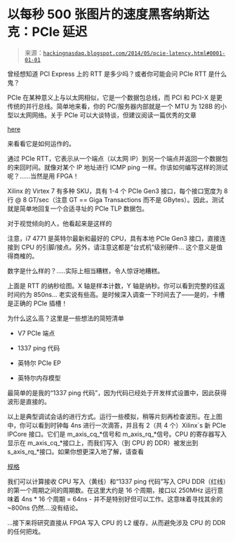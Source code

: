 <!--yml

category: 未分类

date: 2024-05-12 23:45:48

-->

# 以每秒 500 张图片的速度黑客纳斯达克：PCIe 延迟

> 来源：[`hackingnasdaq.blogspot.com/2014/05/pcie-latency.html#0001-01-01`](http://hackingnasdaq.blogspot.com/2014/05/pcie-latency.html#0001-01-01)

曾经想知道 PCI Express 上的 RTT 是多少吗？或者你可能会问 PCIe RTT 是什么鬼？

PCIe 在某种意义上与以太网相似，它是一个数据包总线，而 PCI 和 PCI-X 是更传统的并行总线。简单地来看，你的 PC/服务器内部就是一个 MTU 为 128B 的小型以太网网络。关于 PCIe 可以大谈特谈，但建议阅读一篇优秀的文章

[here](http://xillybus.com/tutorials/pci-express-tlp-pcie-primer-tutorial-guide-1)

来看看它是如何运作的。

通过 PCIe RTT，它表示从一个端点（以太网 IP）到另一个端点并返回一个数据包的来回时间。就像对某个 IP 地址进行 ICMP ping 一样。你该如何编写这样的测试呢？……当然是用 FPGA！

Xilinx 的 Virtex 7 有多种 SKU，具有 1-4 个 PCIe Gen3 接口，每个接口宽度为 8 行 @ 8 GT/sec（注意 GT == Giga Transactions 而不是 GBytes）。因此，测试就是简单地回复一个合适寻址的 PCIe TLP 数据包。

对于视觉倾向的人，他看起来是这样的

注意，i7 4771 是英特尔最新和最好的 CPU，具有本地 PCIe Gen3 接口，直接连接到 CPU 的引脚/接点。另外，请注意这都是“台式机”级别硬件... 这个意义是值得商榷的。

数字是什么样的？.....实际上相当糟糕，令人惊讶地糟糕。

上面是 RTT 的纳秒绘图。X 轴是样本计数，Y 轴是纳秒。你可以看到完整的往返时间约为 850ns... 老实说有些高。是时候深入调查一下时间去了——是的，卡槽是正确的 PCIe 插槽！

为什么这么高？这里是一些想法的简短清单

+   V7 PCIe 端点

+   1337 ping 代码

+   英特尔 PCIe EP

+   英特尔内存模型

最简单的是我的“1337 ping 代码”，因为代码已经处于开发样式设置中，因此获得波形是直接的。

以上是典型调试会话的进行方式。运行一些模拟，稍等片刻再检查波形。在上图中，你可以看到时钟每 4ns 进行一次滴答，并且有 2（共 4 个）Xilinx`s 新 PCIe IPCore 接口。它们是 m_axis_cq_*信号和 m_axis_rq_*信号。CPU 的寄存器写入显示在 m_axis_cq_*接口上，而我们写入（到 CPU 的 DDR）被发出到 s_axis_rq_*接口。如果你想更深入地了解，请查看

[规格](http://www.xilinx.com/support/documentation/ip_documentation/pcie3_7x/v1_1/pg023_v7_pcie_gen3.pdf)

我们可以计算接收 CPU 写入（黄线）和“1337 ping 代码”写入 CPU DDR（红线）的第一个周期之间的周期数。在这里大约是 16 个周期，接口以 250MHz 运行意味着 4ns * 16 个周期 = 64ns - 并不是特别好但可以工作。这意味着寻找其余的~800ns 仍然....没有结论。

...接下来将研究直接从 FPGA 写入 CPU 的 L2 缓存，从而避免涉及 CPU 的 DDR 的任何把戏。
